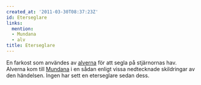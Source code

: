 ```yaml
---
created_at: '2011-03-30T08:37:23Z'
id: Eterseglare
links:
  mention:
  - Mundana
  - alv
title: Eterseglare
---
```


En farkost som användes av [alverna] för att segla på stjärnornas hav. Alverna kom till [Mundana] i
en sådan enligt vissa nedtecknade skildringar av den händelsen. Ingen har sett en eterseglare sedan
dess.

  [alverna]: alv
  [Mundana]: Mundana